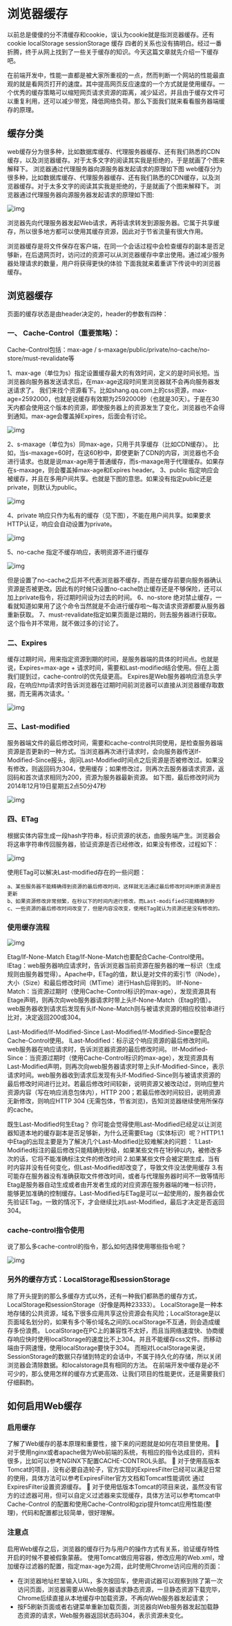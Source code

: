 # 浏览器缓存

以前总是傻傻的分不清缓存和cookie，误认为cookie就是指浏览器缓存。还有 cookie localStorage sessionStorage 缓存 四者的关系也没有搞明白。经过一番折腾，终于从网上找到了一些关于缓存的知识。今天这篇文章就先介绍一下缓存吧。

在前端开发中，性能一直都是被大家所重视的一点，然而判断一个网站的性能最直观的就是看网页打开的速度。其中提高网页反应速度的一个方式就是使用缓存。一个优秀的缓存策略可以缩短网页请求资源的距离，减少延迟，并且由于缓存文件可以重复利用，还可以减少带宽，降低网络负荷。那么下面我们就来看看服务器端缓存的原理。

## 缓存分类
web缓存分为很多种，比如数据库缓存、代理服务器缓存、还有我们熟悉的CDN缓存，以及浏览器缓存。对于太多文字的阅读其实我是拒绝的，于是就画了个图来解释下。
浏览器通过代理服务器向源服务器发起请求的原理如下图
web缓存分为很多种，比如数据库缓存、代理服务器缓存、还有我们熟悉的CDN缓存，以及浏览器缓存。对于太多文字的阅读其实我是拒绝的，于是就画了个图来解释下。
浏览器通过代理服务器向源服务器发起请求的原理如下图:

![img](../public/img/catch1.png)

浏览器先向代理服务器发起Web请求，再将请求转发到源服务器。它属于共享缓存，所以很多地方都可以使用其缓存资源，因此对于节省流量有很大作用。

浏览器缓存是将文件保存在客户端，在同一个会话过程中会检查缓存的副本是否足够新，在后退网页时，访问过的资源可以从浏览器缓存中拿出使用。通过减少服务器处理请求的数量，用户将获得更快的体验
下面我就来着重讲下传说中的浏览器缓存。
## 浏览器缓存
页面的缓存状态是由header决定的，header的参数有四种：

### 一、 Cache-Control（重要策略）：
Cache-Control包括：max-age / s-maxage/public/private/no-cache/no-store/must-revalidate等

1、max-age（单位为s）指定设置缓存最大的有效时间，定义的是时间长短。当浏览器向服务器发送请求后，在max-age这段时间里浏览器就不会再向服务器发送请求了。
我们来找个资源看下。比如shang.qq.com上的css资源，max-age=2592000，也就是说缓存有效期为2592000秒（也就是30天）。于是在30天内都会使用这个版本的资源，即使服务器上的资源发生了变化，浏览器也不会得到通知。max-age会覆盖掉Expires，后面会有讨论。

![img](../public/img/catch2.png)

2、s-maxage（单位为s）同max-age，只用于共享缓存（比如CDN缓存）。
比如，当s-maxage=60时，在这60秒中，即使更新了CDN的内容，浏览器也不会进行请求。也就是说max-age用于普通缓存，而s-maxage用于代理缓存。如果存在s-maxage，则会覆盖掉max-age和Expires header。
3、public 指定响应会被缓存，并且在多用户间共享。也就是下图的意思。如果没有指定public还是private，则默认为public。

![img](../public/img/catch3.png)

4、private 响应只作为私有的缓存（见下图），不能在用户间共享。如果要求HTTP认证，响应会自动设置为private。

![img](../public/img/catch4.png)

5、no-cache 指定不缓存响应，表明资源不进行缓存

![img](../public/img/catch5.png)

但是设置了no-cache之后并不代表浏览器不缓存，而是在缓存前要向服务器确认资源是否被更改。因此有的时候只设置no-cache防止缓存还是不够保险，还可以加上private指令，将过期时间设为过去的时间。
6、no-store 绝对禁止缓存，一看就知道如果用了这个命令当然就是不会进行缓存啦～每次请求资源都要从服务器重新获取。
7、must-revalidate指定如果页面是过期的，则去服务器进行获取。这个指令并不常用，就不做过多的讨论了。
### 二、Expires
缓存过期时间，用来指定资源到期的时间，是服务器端的具体的时间点。也就是说，Expires=max-age + 请求时间，需要和Last-modified结合使用。但在上面我们提到过，cache-control的优先级更高。 Expires是Web服务器响应消息头字段，在响应http请求时告诉浏览器在过期时间前浏览器可以直接从浏览器缓存取数据，而无需再次请求。'

![img](../public/img/catch6.png)

### 三、Last-modified
服务器端文件的最后修改时间，需要和cache-control共同使用，是检查服务器端资源是否更新的一种方式。当浏览器再次进行请求时，会向服务器传送If-Modified-Since报头，询问Last-Modified时间点之后资源是否被修改过。如果没有修改，则返回码为304，使用缓存；如果修改过，则再次去服务器请求资源，返回码和首次请求相同为200，资源为服务器最新资源。
如下图，最后修改时间为2014年12月19日星期五2点50分47秒

![img](../public/img/catch7.png)

### 四、ETag
根据实体内容生成一段hash字符串，标识资源的状态，由服务端产生。浏览器会将这串字符串传回服务器，验证资源是否已经修改，如果没有修改，过程如下：

![img](../public/img/catch8.png)

使用ETag可以解决Last-modified存在的一些问题：
```
a、某些服务器不能精确得到资源的最后修改时间，这样就无法通过最后修改时间判断资源是否更新 
b、如果资源修改非常频繁，在秒以下的时间内进行修改，而Last-modified只能精确到秒 
c、一些资源的最后修改时间改变了，但是内容没改变，使用ETag就认为资源还是没有修改的。
```
### 使用缓存流程

![img](../public/img/catch9.png)

Etag/If-None-Match
Etag/If-None-Match也要配合Cache-Control使用。
lEtag：web服务器响应请求时，告诉浏览器当前资源在服务器的唯一标识（生成规则由服务器觉得）。Apache中，ETag的值，默认是对文件的索引节（INode），大小（Size）和最后修改时间（MTime）进行Hash后得到的。
lIf-None-Match：当资源过期时（使用Cache-Control标识的max-age），发现资源具有Etage声明，则再次向web服务器请求时带上头If-None-Match（Etag的值）。web服务器收到请求后发现有头If-None-Match则与被请求资源的相应校验串进行比对，决定返回200或304。

Last-Modified/If-Modified-Since
Last-Modified/If-Modified-Since要配合Cache-Control使用。
lLast-Modified：标示这个响应资源的最后修改时间。web服务器在响应请求时，告诉浏览器资源的最后修改时间。
lIf-Modified-Since：当资源过期时（使用Cache-Control标识的max-age），发现资源具有Last-Modified声明，则再次向web服务器请求时带上头If-Modified-Since，表示请求时间。web服务器收到请求后发现有头If-Modified-Since则与被请求资源的最后修改时间进行比对。若最后修改时间较新，说明资源又被改动过，则响应整片资源内容（写在响应消息包体内），HTTP 200；若最后修改时间较旧，说明资源无新修改，则响应HTTP 304 (无需包体，节省浏览)，告知浏览器继续使用所保存的cache。

既生Last-Modified何生Etag？
你可能会觉得使用Last-Modified已经足以让浏览器知道本地的缓存副本是否足够新，为什么还需要Etag（实体标识）呢？HTTP1.1中Etag的出现主要是为了解决几个Last-Modified比较难解决的问题：
1.Last-Modified标注的最后修改只能精确到秒级，如果某些文件在1秒钟以内，被修改多次的话，它将不能准确标注文件的修改时间
2.如果某些文件会被定期生成，当有时内容并没有任何变化，但Last-Modified却改变了，导致文件没法使用缓存
3.有可能存在服务器没有准确获取文件修改时间，或者与代理服务器时间不一致等情形
Etag是服务器自动生成或者由开发者生成的对应资源在服务器端的唯一标识符，能够更加准确的控制缓存。Last-Modified与ETag是可以一起使用的，服务器会优先验证ETag，一致的情况下，才会继续比对Last-Modified，最后才决定是否返回304。

### cache-control指令使用
说了那么多cache-control的指令，那么如何选择使用哪些指令呢？

![img](../public/img/catch10.png)

### 另外的缓存方式：LocalStorage和sessionStorage
除了开头提到的那么多缓存方式以外，还有一种我们都熟悉的缓存方式，LocalStorage和sessionStorage（好像是两种23333）。
LocalStorage是一种本地存储的公共资源，域名下很多应用共享这份资源会有风险；LocalStorage是以页面域名划分的，如果有多个等价域名之间的LocalStorage不互通，则会造成缓存多份浪费。
LocalStorage在PC上的兼容性不太好，而且当网络速度快、协商缓存响应快时使用localStorage的速度比不上304。并且不能缓存css文件。而移动端由于网速慢，使用localStorage要快于304。
而相对LocalStorage来说，SessionStorage的数据只存储到特定的会话中，不属于持久化的存储，所以关闭浏览器会清除数据。和localstorage具有相同的方法。
在前端开发中缓存是必不可少的，那么使用怎样的缓存方式更高效、让我们项目的性能更优，还是需要我们仔细斟酌。

## 如何启用Web缓存
### 启用缓存
了解了Web缓存的基本原理和重要性，接下来的问题就是如何在项目里使用。
 对于使用nginx或者apache做为Web前端的系统，有相应的指令达成目的，资料很多，比如可以参考NGINX下配置CACHE-CONTROL头部。
 对于使用高版本Tomcat的项目，没有必要自造轮子，官方实现的ExpiresFilter已经可以满足日常的使用，具体方法可以参考ExpiresFilter官方文档和Tomcat性能调优 通过ExpiresFilter设置资源缓存。
 对于使用低版本Tomcat的项目来说，虽然没有官方的过滤器可用，但可以自定义过滤器来实现缓存，具体方法可以参考tomcat中Cache-Control 的配置和使用Cache-Control和gzip提升tomcat应用性能(整理)，代码和配置都比较简单，很好理解。

### 注意点
启用Web缓存之后，浏览器的缓存行为与用户的操作方式有关系，验证缓存特性开启的时候不要被假象蒙蔽。
使用Tomcat做应用容器，修改应用的Web.xml，增加缓存过滤器的配置，指定max-age为2周，此时使用Chrome访问应用的页面：
- 在浏览器地址栏里输入URL，多次按回车，使用调试器可以观察到除了第一次访问页面，浏览器需要从Web服务器请求静态资源，一旦静态资源下载完毕，Chrome后续直接从本地缓存中加载资源，不再向Web服务器发起请求；
- 按F5刷新页面或者右键菜单重新加载页面，浏览器向Web服务器发起加载静态资源的请求，Web服务器返回状态码304，表示资源未变化。








